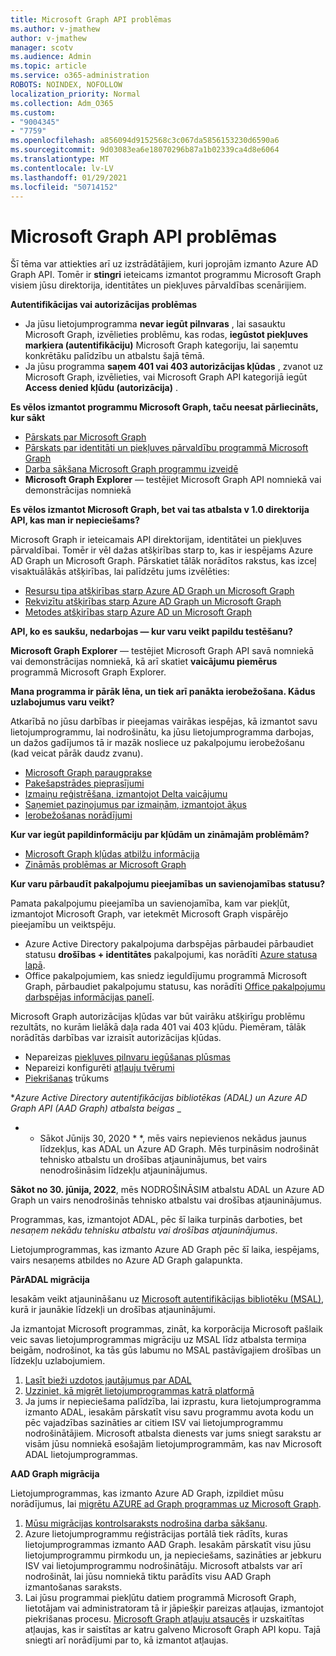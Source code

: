 ```yaml
---
title: Microsoft Graph API problēmas
ms.author: v-jmathew
author: v-jmathew
manager: scotv
ms.audience: Admin
ms.topic: article
ms.service: o365-administration
ROBOTS: NOINDEX, NOFOLLOW
localization_priority: Normal
ms.collection: Adm_O365
ms.custom:
- "9004345"
- "7759"
ms.openlocfilehash: a856094d9152568c3c067da5856153230d6590a6
ms.sourcegitcommit: 9d03083ea6e18070296b87a1b02339ca4d8e6064
ms.translationtype: MT
ms.contentlocale: lv-LV
ms.lasthandoff: 01/29/2021
ms.locfileid: "50714152"
---
```

# <a name="microsoft-graph-api-issues"></a>Microsoft Graph API problēmas

Šī tēma var attiekties arī uz izstrādātājiem, kuri joprojām izmanto Azure AD Graph API. Tomēr ir **stingri** ieteicams izmantot programmu Microsoft Graph visiem jūsu direktorija, identitātes un piekļuves pārvaldības scenārijiem.

**Autentifikācijas vai autorizācijas problēmas**

- Ja jūsu lietojumprogramma **nevar iegūt pilnvaras** , lai sasauktu Microsoft Graph, izvēlieties problēmu, kas rodas, **iegūstot piekļuves marķiera (autentifikāciju)** Microsoft Graph kategoriju, lai saņemtu konkrētāku palīdzību un atbalstu šajā tēmā.
- Ja jūsu programma **saņem 401 vai 403 autorizācijas kļūdas** , zvanot uz Microsoft Graph, izvēlieties, vai Microsoft Graph API kategorijā iegūt **Access denied kļūdu (autorizācija)** .

**Es vēlos izmantot programmu Microsoft Graph, taču neesat pārliecināts, kur sākt**

- [Pārskats par Microsoft Graph](https://docs.microsoft.com/graph/overview)
- [Pārskats par identitāti un piekļuves pārvaldību programmā Microsoft Graph](https://docs.microsoft.com/graph/azuread-identity-access-management-concept-overview)
- [Darba sākšana Microsoft Graph programmu izveidē](https://docs.microsoft.com/graph/)
- **Microsoft Graph Explorer** — testējiet Microsoft Graph API nomniekā vai demonstrācijas nomniekā

**Es vēlos izmantot Microsoft Graph, bet vai tas atbalsta v 1.0 direktorija API, kas man ir nepieciešams?**

Microsoft Graph ir ieteicamais API direktorijam, identitātei un piekļuves pārvaldībai. Tomēr ir vēl dažas atšķirības starp to, kas ir iespējams Azure AD Graph un Microsoft Graph. Pārskatiet tālāk norādītos rakstus, kas izceļ visaktuālākās atšķirības, lai palīdzētu jums izvēlēties:

- [Resursu tipa atšķirības starp Azure AD Graph un Microsoft Graph](https://docs.microsoft.com/graph/migrate-azure-ad-graph-resource-differences)
- [Rekvizītu atšķirības starp Azure AD Graph un Microsoft Graph](https://docs.microsoft.com/graph/migrate-azure-ad-graph-property-differences)
- [Metodes atšķirības starp Azure AD un Microsoft Graph](https://docs.microsoft.com/graph/migrate-azure-ad-graph-method-differences)

**API, ko es saukšu, nedarbojas — kur varu veikt papildu testēšanu?**

**Microsoft Graph Explorer** — testējiet Microsoft Graph API savā nomniekā vai demonstrācijas nomniekā, kā arī skatiet **vaicājumu piemērus** programmā Microsoft Graph Explorer.

**Mana programma ir pārāk lēna, un tiek arī panākta ierobežošana. Kādus uzlabojumus varu veikt?**

Atkarībā no jūsu darbības ir pieejamas vairākas iespējas, kā izmantot savu lietojumprogrammu, lai nodrošinātu, ka jūsu lietojumprogramma darbojas, un dažos gadījumos tā ir mazāk nosliece uz pakalpojumu ierobežošanu (kad veicat pārāk daudz zvanu).

- [Microsoft Graph paraugprakse](https://docs.microsoft.com/graph/best-practices-concept)
- [Pakešapstrādes pieprasījumi](https://docs.microsoft.com/graph/json-batching)
- [Izmaiņu reģistrēšana, izmantojot Delta vaicājumu](https://docs.microsoft.com/graph/delta-query-overview)
- [Saņemiet paziņojumus par izmaiņām, izmantojot āķus](https://docs.microsoft.com/graph/webhooks)
- [Ierobežošanas norādījumi](https://docs.microsoft.com/graph/throttling)

**Kur var iegūt papildinformāciju par kļūdām un zināmajām problēmām?**

- [Microsoft Graph kļūdas atbilžu informācija](https://docs.microsoft.com/graph/errors)
- [Zināmās problēmas ar Microsoft Graph](https://docs.microsoft.com/graph/known-issues)

**Kur varu pārbaudīt pakalpojumu pieejamības un savienojamības statusu?**

Pamata pakalpojumu pieejamība un savienojamība, kam var piekļūt, izmantojot Microsoft Graph, var ietekmēt Microsoft Graph vispārējo pieejamību un veiktspēju.

- Azure Active Directory pakalpojuma darbspējas pārbaudei pārbaudiet statusu **drošības + identitātes** pakalpojumi, kas norādīti [Azure statusa lapā](https://azure.microsoft.com/status/).
- Office pakalpojumiem, kas sniedz ieguldījumu programmā Microsoft Graph, pārbaudiet pakalpojumu statusu, kas norādīti [Office pakalpojumu darbspējas informācijas panelī](https://portal.office.com/adminportal/home#/servicehealth).

Microsoft Graph autorizācijas kļūdas var būt vairāku atšķirīgu problēmu rezultāts, no kurām lielākā daļa rada 401 vai 403 kļūdu. Piemēram, tālāk norādītās darbības var izraisīt autorizācijas kļūdas.

- Nepareizas [piekļuves pilnvaru iegūšanas plūsmas](https://docs.microsoft.com/azure/active-directory/develop/active-directory-authentication-scenarios)
- Nepareizi konfigurēti [atļauju tvērumi](https://docs.microsoft.com/azure/active-directory/develop/active-directory-v2-scopes)
- [Piekrišanas](https://docs.microsoft.com/azure/active-directory/develop/active-directory-devhowto-multi-tenant-overview#understanding-user-and-admin-consent) trūkums

**_Azure Active Directory autentifikācijas bibliotēkas (ADAL) un Azure AD Graph API (AAD Graph) atbalsta beigas_* _

* * Sākot Jūnijs 30, 2020 * *, mēs vairs nepievienos nekādus jaunus līdzekļus, kas ADAL un Azure AD Graph. Mēs turpināsim nodrošināt tehnisko atbalstu un drošības atjauninājumus, bet vairs nenodrošināsim līdzekļu atjauninājumus.

**Sākot no 30. jūnija, 2022**, mēs NODROŠINĀSIM atbalstu ADAL un Azure AD Graph un vairs nenodrošinās tehnisko atbalstu vai drošības atjauninājumus.

Programmas, kas, izmantojot ADAL, pēc šī laika turpinās darboties, bet *nesaņem nekādu tehnisku atbalstu vai drošības atjauninājumus*.

Lietojumprogrammas, kas izmanto Azure AD Graph pēc šī laika, iespējams, vairs nesaņems atbildes no Azure AD Graph galapunkta.

**PārADAL migrācija**

Iesakām veikt atjaunināšanu uz [Microsoft autentifikācijas bibliotēku (MSAL)](https://docs.microsoft.com/azure/active-directory/develop/v2-overview), kurā ir jaunākie līdzekļi un drošības atjauninājumi.

Ja izmantojat Microsoft programmas, zināt, ka korporācija Microsoft pašlaik veic savas lietojumprogrammas migrāciju uz MSAL līdz atbalsta termiņa beigām, nodrošinot, ka tās gūs labumu no MSAL pastāvīgajiem drošības un līdzekļu uzlabojumiem.

1. [Lasīt bieži uzdotos jautājumus par ADAL](https://docs.microsoft.com/azure/active-directory/develop/msal-migration#frequently-asked-questions-faq)
2. [Uzziniet, kā migrēt lietojumprogrammas katrā platformā](https://docs.microsoft.com/azure/active-directory/develop/msal-migration#frequently-asked-questions-faq)
3. Ja jums ir nepieciešama palīdzība, lai izprastu, kura lietojumprogramma izmanto ADAL, iesakām pārskatīt visu savu programmu avota kodu un pēc vajadzības sazināties ar citiem ISV vai lietojumprogrammu nodrošinātājiem. Microsoft atbalsta dienests var jums sniegt sarakstu ar visām jūsu nomniekā esošajām lietojumprogrammām, kas nav Microsoft ADAL lietojumprogrammas.

**AAD Graph migrācija**

Lietojumprogrammas, kas izmanto Azure AD Graph, izpildiet mūsu norādījumus, lai [migrētu AZURE ad Graph programmas uz Microsoft Graph](https://docs.microsoft.com/graph/migrate-azure-ad-graph-overview).

1. [Mūsu migrācijas kontrolsaraksts nodrošina darba sākšanu](https://docs.microsoft.com/graph/migrate-azure-ad-graph-planning-checklist).
2. Azure lietojumprogrammu reģistrācijas portālā tiek rādīts, kuras lietojumprogrammas izmanto AAD Graph. Iesakām pārskatīt visu jūsu lietojumprogrammu pirmkodu un, ja nepieciešams, sazināties ar jebkuru ISV vai lietojumprogrammu nodrošinātāju. Microsoft atbalsts var arī nodrošināt, lai jūsu nomniekā tiktu parādīts visu AAD Graph izmantošanas saraksts.
3. Lai jūsu programmai piekļūtu datiem programmā Microsoft Graph, lietotājam vai administratoram tā ir jāpiešķir pareizas atļaujas, izmantojot piekrišanas procesu. [Microsoft Graph atļauju atsaucēs](https://docs.microsoft.com/graph/permissions-reference) ir uzskaitītas atļaujas, kas ir saistītas ar katru galveno Microsoft Graph API kopu. Tajā sniegti arī norādījumi par to, kā izmantot atļaujas.
